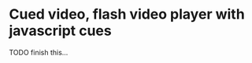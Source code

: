 Cued video, flash video player with javascript cues
===================================================
TODO finish this...
